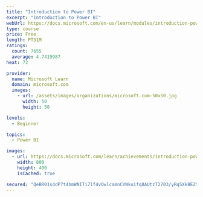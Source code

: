 ```yaml
---
title: "Introduction to Power BI"
excerpt: "Introduction to Power BI"
webUrl: https://docs.microsoft.com/en-us/learn/modules/introduction-power-bi/
type: course
price: Free
length: PT31M
ratings:
  count: 7655
  average: 4.7419987
heat: 72

provider:
  name: Microsoft Learn
  domain: microsoft.com
  images:
    - url: /assets/images/organizations/microsoft.com-50x50.jpg
      width: 50
      height: 50

levels:
  - Beginner

topics:
  - Power BI

images:
  - url: https://docs.microsoft.com/learn/achievements/introduction-power-bi-social.png
    width: 800
    height: 400
    isCached: true

secured: "QeBR01s4dP7t4bmWNITi7lf4vOwlcamnCVWkuifq8AUtzT2703/yRq5XkBEZtQsnRcP0h8jzJedjhbEXpYpfSJLwiFOsTS23GhXf4HxJoNM3kpPmoKC55kqtOAjAFnyTCVzEc1xDgjT7Zs2zJ0FEHazLJCpw56jS7/u2ncFpuH+uurJgtKDnPfJ6D2IxLCEs5Owf7K16gfZOeFLGI7bxUNZXc5s5wM79IkKm8g5FykIYwJPt8GxKB5VoodJa7aRMs3tivUeGcr8FJClo6ylz2K7DnoVYs0VQPcNQ+qTznzc9atLK9faKwrM0yoJ9SxcgSd6FaOuePFEloOXb1E+wrj0tFq03k2rVtkWK4X0kAPajDGTndiI0AaY/mRKF2qzbNxrU9m79t9gwGWnFLZ7LFOhK78t0oGo9bTJgvJ6HKgw=;gh7pbb9oUnxJYrAy4RJQeA=="
---
```


